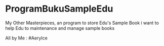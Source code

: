 # ProgramBukuSampleEdu
My Other Masterpieces, an program to store Edu's Sample Book
i want to help Edu to maintenance and manage sample books

All by Me : #AeryIce
